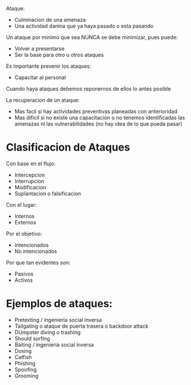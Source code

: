 Ataque:
- Culminacion de una amenaza
- Una actividad danina  que ya haya pasado o esta pasando

Un ataque por minimo que sea NUNCA se debe minimizar, pues puede:
- Volver a presentarse
- Ser la base para otro u otros ataques

Es importante prevenir los ataques:
- Capacitar al personal

Cuando haya ataques debemos reponernos de ellos lo antes posible

La recuperacion de un ataque:
- Mas facil si hay actividades preventivas planeadas con anterioridad
- Mas dificil si no existe una capacitacion o no tenemos identificadas las amenazas ni las vulnerabilidades (no hay idea de lo que pueda pasar)

# Clasificacion de Ataques
Con base en el flujo:
- Intercepcion
- Interrupcion
- Modificacion
- Suplantacion o falsificacion

Con el lugar:
- Internos
- Externos

Por el objetivo:
- Intencionados
- No intencionados

Por que tan evidentes son:
- Pasivos
- Activos

# Ejemplos de ataques:

- Pretexting / ingenieria social inversa
- Tailgating o ataque de puerta trasera o backdoor attack
- DUmpster diving o trashing
- Should surfing
- Baiting / ingenieria social inversa
- Doxing
- Catfish
- Phishing
- Spoofing
- Grooming

